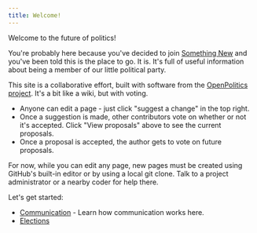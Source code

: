 ```yaml
---
title: Welcome!
---
```


Welcome to the future of politics!

You're probably here because you've decided to join [Something New](https://somethingnew.org.uk) and you've been told this is the place to go. It is. It's full of useful information about being a member of our little political party.

This site is a collaborative effort, built with software from the [OpenPolitics project](https://openpolitics.org.uk). It's a bit like a wiki, but with voting.

* Anyone can edit a page - just click "suggest a change" in the top right.
* Once a suggestion is made, other contributors vote on whether or not it's accepted. Click "View proposals" above to see the current proposals.
* Once a proposal is accepted, the author gets to vote on future proposals.

For now, while you can edit any page, new pages must be created using GitHub's built-in editor or by using a local git clone. Talk to a project administrator or a nearby coder for help there.

Let's get started:

* [Communication](communication.html) - Learn how communication works here.
* [Elections](elections.html)
